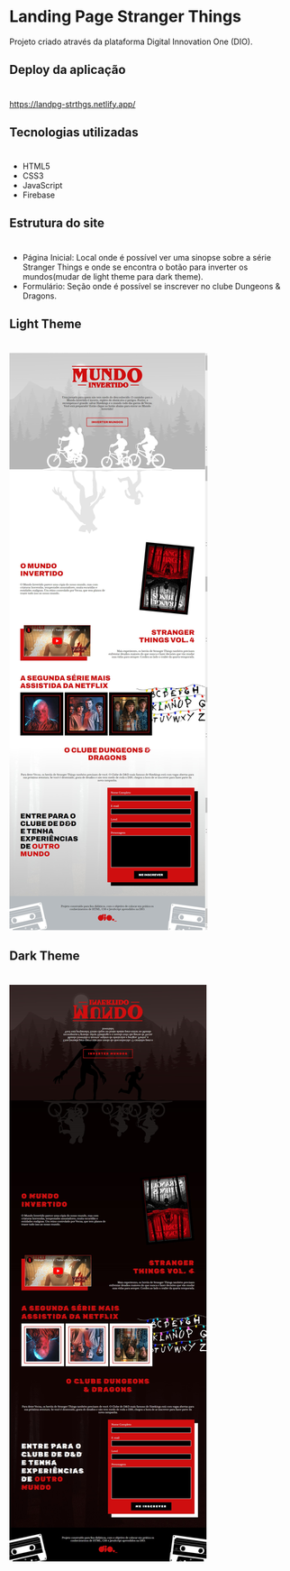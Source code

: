 # Landing Page Stranger Things
Projeto criado através da plataforma Digital Innovation One (DIO).
## Deploy da aplicação
#
https://landpg-strthgs.netlify.app/

## Tecnologias utilizadas
#
+ HTML5
+ CSS3
+ JavaScript
+ Firebase

## Estrutura do site
#
+ Página Inicial: Local onde é possível ver uma sinopse sobre a série Stranger Things e onde se encontra o botão para inverter os mundos(mudar de light theme para dark theme).
+ Formulário: Seção onde é possível se inscrever no clube Dungeons & Dragons.


## Light Theme
#
<img src="img/screenshot_light_theme.png">

## Dark Theme
#
<img src="img/screenshot_dark_theme.png">